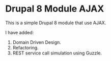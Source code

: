 # Drupal 8 Module AJAX

This is a simple Drupal 8 module that use AJAX.

I have added:
1. Domain Driven Design.
2. Refactoring.
3. REST service call simulation using Guzzle.